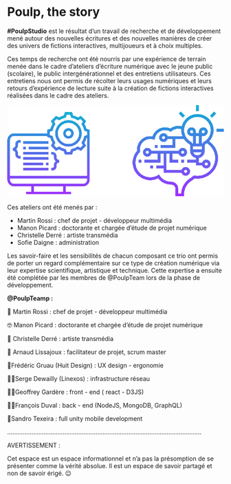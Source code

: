 # Poulp, the story

**\#PoulpStudio** est le résultat d’un travail de recherche et de développement mené autour des nouvelles écritures et des nouvelles manières de créer des univers de fictions interactives, multijoueurs et à choix multiples.

Ces temps de recherche ont été nourris par une expérience de terrain menée dans le cadre d’ateliers d’écriture numérique avec le jeune public \(scolaire\), le public intergénérationnel et des entretiens utilisateurs. Ces entretiens nous ont permis de récolter leurs usages numériques et leurs retours d’expérience de lecture suite à la création de fictions interactives réalisées dans le cadre des ateliers. 

![](.gitbook/assets/poulpin.png)

Ces ateliers ont été menés par :

* Martin Rossi : chef de projet - développeur multimédia
* Manon Picard : doctorante et chargée d’étude de projet numérique
* Christelle Derré : artiste transmédia
* Sofie Daigne : administration 

Les savoir-faire et les sensibilités de chacun composant ce trio ont permis de porter un regard complémentaire sur ce type de création numérique via leur expertise scientifique, artistique et technique. Cette expertise a ensuite été complétée par les membres de @PoulpTeam lors de la phase de développement.  

**@PoulpTeamp :**

🤯 Martin Rossi : chef de projet - développeur multimédia

🤓 Manon Picard : doctorante et chargée d’étude de projet numérique

🤩 Christelle Derré : artiste transmédia

🧐 Arnaud Lissajoux : facilitateur de projet, scrum master

📲Frédéric Gruau \(Huit Design\) : UX design - ergonomie 

👨‍💻Serge Dewailly \(Linexos\) : infrastructure réseau 

 👨‍💻Geoffrey Gardère : front - end \( react - D3JS\)

 👨‍💻François Duval : back - end \(NodeJS, MongoDB, GraphQL\)

📱Sandro Texeira : full unity mobile development

................................................................................................................

AVERTISSEMENT : 

Cet espace est un espace informationnel et n’a pas la présomption de se présenter comme la vérité absolue. Il est un espace de savoir partagé et non de savoir érigé. 😉

